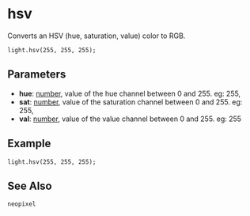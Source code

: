 # hsv

Converts an HSV (hue, saturation, value) color to RGB.

```sig
light.hsv(255, 255, 255);
```

## Parameters

* **hue**: [number](/reference/blocks/number), value of the hue channel between 0 and 255. eg: 255,
* **sat**: [number](/reference/blocks/number), value of the saturation channel between 0 and 255. eg: 255,
* **val**: [number](/reference/blocks/number), value of the value channel between 0 and 255. eg: 255

## Example

```blocks
light.hsv(255, 255, 255);
```

## See Also

```package
neopixel
```
